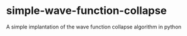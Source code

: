 # simple-wave-function-collapse
A simple implantation of the wave function collapse algorithm in python

